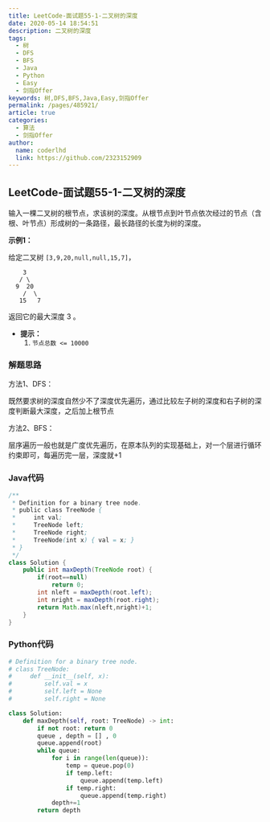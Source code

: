 ```yaml
---
title: LeetCode-面试题55-1-二叉树的深度
date: 2020-05-14 18:54:51
description: 二叉树的深度
tags: 
  - 树
  - DFS
  - BFS
  - Java
  - Python
  - Easy
  - 剑指Offer
keywords: 树,DFS,BFS,Java,Easy,剑指Offer
permalink: /pages/485921/
article: true
categories: 
  - 算法
  - 剑指Offer
author: 
  name: coderlhd
  link: https://github.com/2323152909
---
```


## LeetCode-面试题55-1-二叉树的深度 

输入一棵二叉树的根节点，求该树的深度。从根节点到叶节点依次经过的节点（含根、叶节点）形成树的一条路径，最长路径的长度为树的深度。

 <!--more-->

**示例1：**

给定二叉树 `[3,9,20,null,null,15,7]`，

```
    3
   / \
  9  20
    /  \
   15   7
```

返回它的最大深度 3 。

- **提示：**
  1. `节点总数 <= 10000`

### 解题思路

方法1、DFS：

既然要求树的深度自然少不了深度优先遍历，通过比较左子树的深度和右子树的深度判断最大深度，之后加上根节点

方法2、BFS：

层序遍历一般也就是广度优先遍历，在原本队列的实现基础上，对一个层进行循环约束即可，每遍历完一层，深度就+1

### Java代码

```java
/**
 * Definition for a binary tree node.
 * public class TreeNode {
 *     int val;
 *     TreeNode left;
 *     TreeNode right;
 *     TreeNode(int x) { val = x; }
 * }
 */
class Solution {
    public int maxDepth(TreeNode root) {
        if(root==null)
            return 0;
        int nleft = maxDepth(root.left);
        int nright = maxDepth(root.right);
        return Math.max(nleft,nright)+1;
    }
}
```

### Python代码

```python
# Definition for a binary tree node.
# class TreeNode:
#     def __init__(self, x):
#         self.val = x
#         self.left = None
#         self.right = None

class Solution:
    def maxDepth(self, root: TreeNode) -> int:
        if not root: return 0
        queue , depth = [] , 0
        queue.append(root)
        while queue:
            for i in range(len(queue)):
                temp = queue.pop(0)
                if temp.left:
                    queue.append(temp.left)
                if temp.right:
                    queue.append(temp.right)
            depth+=1
        return depth
```

